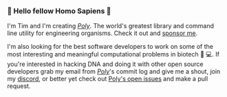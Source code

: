 ### :wave: Hello fellow Homo Sapiens :walking:

I'm Tim and I'm creating [_Poly_](https://github.com/TimothyStiles/poly). The world's greatest library and command line utility for engineering organisms. Check it out and [sponsor me](https://github.com/sponsors/TimothyStiles).

I'm also looking for the best software developers to work on some of the most interesting and meaningful computational problems in biotech :dna: :computer:. If you're interested in hacking DNA and doing it with other open source developers grab my email from [_Poly_](https://github.com/TimothyStiles/poly)'s commit log and give me a shout, join my [discord](https://discord.gg/Hc8Ncwt), or better yet check out [Poly's open issues](https://github.com/TimothyStiles/poly/issues) and make a pull request.

